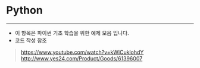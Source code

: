 # Python
-------------------------------
* 이 항목은 파이썬 기초 학습을 위한 예제 모음 입니다.
* 코드 작성 참조
 >https://www.youtube.com/watch?v=kWiCuklohdY 
 >http://www.yes24.com/Product/Goods/61396007
